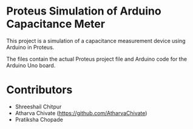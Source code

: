 # Proteus Simulation of Arduino Capacitance Meter

This project is a simulation of a capacitance measurement device using Arduino in Proteus.

The files contain the actual Proteus project file and Arduino code for the Arduino Uno board.

# Contributors

- Shreeshail Chitpur
- Atharva Chivate (https://github.com/AtharvaChivate)
- Pratiksha Chopade
